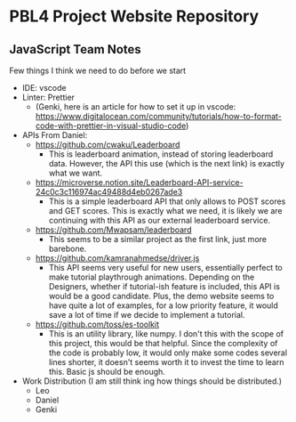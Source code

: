 # PBL4 Project Website Repository

## JavaScript Team Notes

Few things I think we need to do before we start

- IDE: vscode
- Linter: Prettier
  - (Genki, here is an article for how to set it up in vscode: https://www.digitalocean.com/community/tutorials/how-to-format-code-with-prettier-in-visual-studio-code)
- APIs
  From Daniel:
  - https://github.com/cwaku/Leaderboard
    - This is leaderboard animation, instead of storing leaderboard data. However, the API this use (which is the next link) is exactly what we want.
  - https://microverse.notion.site/Leaderboard-API-service-24c0c3c116974ac49488d4eb0267ade3
    - This is a simple leaderboard API that only allows to POST scores and GET scores. This is exactly what we need, it is likely we are continuing with this API as our external leaderboard service.
  - https://github.com/Mwapsam/leaderboard
    - This seems to be a similar project as the first link, just more barebone.
  - https://github.com/kamranahmedse/driver.js
    - This API seems very useful for new users, essentially perfect to make tutorial playthrough animations. Depending on the Designers, whether if tutorial-ish feature is included, this API is would be a good candidate. Plus, the demo website seems to have quite a lot of examples, for a low priority feature, it would save a lot of time if we decide to implement a tutorial.
  - https://github.com/toss/es-toolkit
    - This is an utility library, like numpy. I don't this with the scope of this project, this would be that helpful. Since the complexity of the code is probably low, it would only make some codes several lines shorter, it doesn't seems worth it to invest the time to learn this. Basic js should be enough.
- Work Distribution (I am still think ing how things should be distributed.)
  - Leo
  - Daniel
  - Genki
